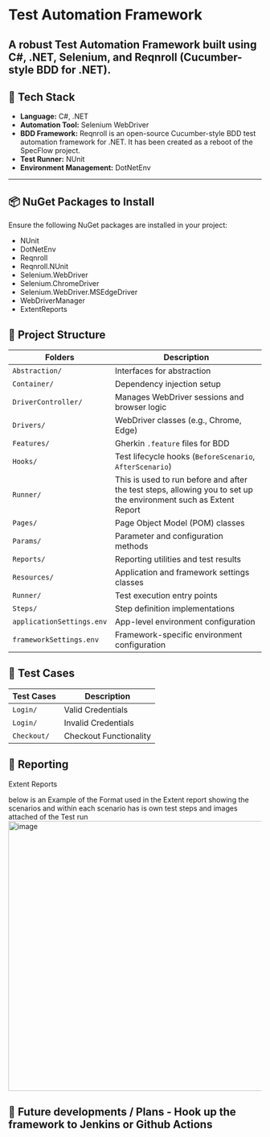 # Test Automation Framework

A robust **Test Automation Framework** built using **C#**, **.NET**, **Selenium**, and **Reqnroll** (Cucumber-style BDD for .NET). 
---

## 🚀 Tech Stack

- **Language:** C#, .NET  
- **Automation Tool:** Selenium WebDriver  
- **BDD Framework:** Reqnroll is an open-source Cucumber-style BDD test automation framework for .NET. It has been created as a reboot of the SpecFlow project.
- **Test Runner:** NUnit  
- **Environment Management:** DotNetEnv  


---

## 📦 NuGet Packages to Install

Ensure the following NuGet packages are installed in your project:

- NUnit
- DotNetEnv
- Reqnroll
- Reqnroll.NUnit
- Selenium.WebDriver
- Selenium.ChromeDriver
- Selenium.WebDriver.MSEdgeDriver
- WebDriverManager
-  ExtentReports

  

## 📁 Project Structure

| Folders                   | Description                                              |
| ------------------------- | -------------------------------------------------------- |
| `Abstraction/`            | Interfaces for abstraction                               |
| `Container/`              | Dependency injection setup                               |
| `DriverController/`       | Manages WebDriver sessions and browser logic             |
| `Drivers/`                | WebDriver classes (e.g., Chrome, Edge)                   |
| `Features/`               | Gherkin `.feature` files for BDD                         |
| `Hooks/`                  | Test lifecycle hooks (`BeforeScenario`, `AfterScenario`) |
|`Runner/`                  | This is used to run before and after the test steps, allowing you to set up the environment such as Extent Report|
| `Pages/`                  | Page Object Model (POM) classes                          |
| `Params/`                 | Parameter and configuration methods                      |
| `Reports/`                | Reporting utilities and test results                     |
| `Resources/`              | Application and framework settings classes               |
| `Runner/`                 | Test execution entry points                              |
| `Steps/`                  | Step definition implementations                          |
| `applicationSettings.env` | App-level environment configuration                      |
| `frameworkSettings.env`   | Framework-specific environment configuration             |


## 📁 Test Cases 

| Test Cases                   | Description                                              |
| ------------------------- | -------------------------------------------------------- |
| `Login/`            | Valid Credentials                              |
| `Login/`            | Invalid Credentials                            |
| `Checkout/`            | Checkout Functionality                      |

## 📁 Reporting

Extent Reports 

below is an Example of the Format used in the Extent report showing the scenarios and within each scenario has is own test steps and images attached of the Test run 
<img width="1260" height="536" alt="image" src="https://github.com/user-attachments/assets/89a8a099-0ece-4532-b33b-f8a34648205e" />



## 📁  Future developments / Plans  - Hook up the framework to Jenkins or Github Actions  








